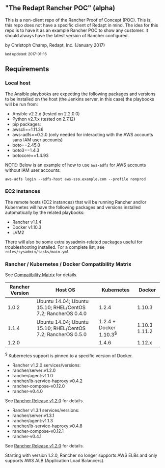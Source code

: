 ## "The Redapt Rancher POC" (alpha)
This is a non-client repo of the Rancher Proof of Concept (POC). This is, this repo does not have a specific client of Redapt in mind. The idea for this repo is to have it as an example Rancher POC to show any customer. It should always have the latest version of Rancher configured.

by Christoph Champ, Redapt, Inc. (January 2017)
<p><small>last updated: 2017-01-16</small></p>

## Requirements

### Local host
The Ansible playbooks are expecting the following packages and versions to be installed on the host (the Jenkins server, in this case) the playbooks will be run from:
* Ansible v2.2.x (tested on 2.2.0.0)
* Python v2.7.x (tested on 2.7.12)
* pip packages:
 * awscli==1.11.36
 * aws-adfs==0.2.0 (only needed for interacting with the AWS accounts sans IAM user accounts)
 * boto==2.45.0
 * boto3==1.4.3
 * botocore==1.4.93

NOTE: Below is an example of how to use `aws-adfs` for AWS accounts without IAM user accounts:
```
aws-adfs login --adfs-host aws-sso.example.com --profile nonprod
```

### EC2 instances
The remote hosts (EC2 instances) that will be running Rancher and/or Kubernetes will have the following packages and versions installed automatically by the related playbooks:
* Rancher v1.1.4
* Docker v1.10.3
* LVM2

There will also be some extra sysadmin-related packages useful for troubleshooting installed. For a complete list, see `roles/sysadmin/tasks/main.yml`

### Rancher / Kubernetes / Docker Compatibility Matrix

See [Compatibility Matrix](http://rancher.com/support-maintenance-terms/) for details.

| Rancher Version | Host OS                                                      | Kubernetes             | Docker        |
|-----------------|--------------------------------------------------------------|------------------------|---------------|
| 1.0.2           | Ubuntu 14.04; Ubuntu 15.10; RHEL/CentOS 7.2; RancherOS 0.4.0 | 1.2.4                  | 1.10.3        |
| 1.1.4           | Ubuntu 14.04; Ubuntu 15.10; RHEL/CentOS 7.2; RancherOS 0.5.0 | 1.2.4 + Docker 1.10.3<sup>$</sup> | 1.10.3 1.11.2 |
| 1.2.0           |                                                              | 1.4.6                  | 1.12.x        |
<sup>$</sup> Kubernetes support is pinned to a specific version of Docker.

* Rancher v1.2.0 services/versions:
 * rancher/server:v1.2.0
 * rancher/agent:v1.1.0
 * rancher/lb-service-haproxy:v0.4.2
 * rancher-compose-v0.12.0
 * rancher-v0.4.0

See [Rancher Release v1.2.0](https://github.com/rancher/rancher/releases/tag/v1.2.0) for details.

* Rancher v1.3.1 services/versions:
 * rancher/server:v1.3.1
 * rancher/agent:v1.1.3
 * rancher/lb-service-haproxy:v0.4.8
 * rancher-compose-v0.12.1
 * rancher-v0.4.1

See [Rancher Release v1.2.0](https://github.com/rancher/rancher/releases/tag/v1.3.1) for details.

Starting with version 1.2.0, Rancher no longer supports AWS ELBs and only supports AWS ALB (Application Load Balancers).
